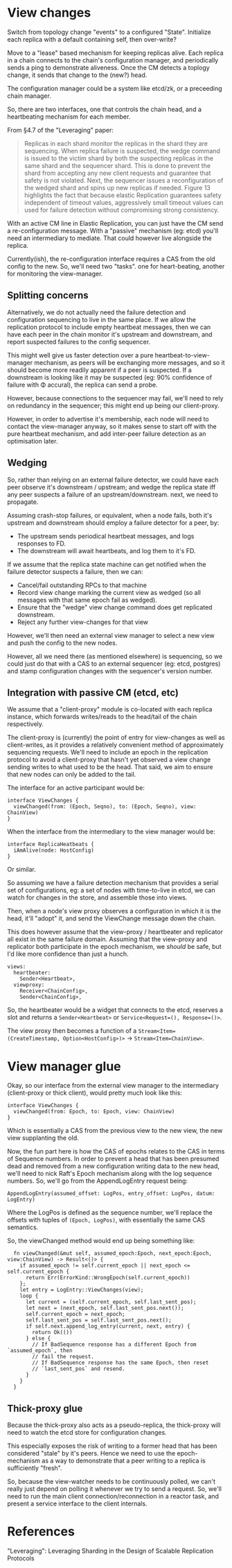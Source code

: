# View changes

Switch from topology change "events" to a configured "State". Initialize each
replica with a default containing self, then over-write?

Move to a "lease" based mechanism for keeping replicas alive. Each replica
in a chain connects to the chain's configuration manager, and periodically
sends a ping to demonstrate aliveness. Once the CM detects a toplogy change,
it sends that change to the (new?) head.

The configuration manager could be a system like etcd/zk, or a preceeding
chain manager.

So, there are two interfaces, one that controls the chain head, and a
heartbeating mechanism for each member.

From §4.7 of the "Leveraging" paper:

> Replicas in each shard monitor the replicas in the shard they are
> sequencing. When replica failure is suspected, the wedge command is issued
> to the victim shard by both the suspecting replicas in the same shard and
> the sequencer shard. This is done to prevent the shard from accepting
> any new client requests and guarantee that safety is not violated. Next,
> the sequencer issues a reconfiguration of the wedged shard and spins
> up new replicas if needed. Figure 13 highlights the fact that because
> elastic Replication guarantees safety independent of timeout values,
> aggressively small timeout values can used for failure detection without
> compromising strong consistency.

With an active CM line in Elastic Replication, you can just have the CM send a
re-configuration message. With a "passive" mechanism (eg: etcd) you'll need an
intermediary to mediate. That could however live alongside the replica.

Currently(ish), the re-configuration interface requires a CAS from the old config
to the new. So, we'll need two "tasks". one for heart-beating, another for
monitoring the view-manager.

## Splitting concerns

Alternatively, we do not actually need the failure detection and configuration
sequencing to live in the same place. If we allow the replication protocol to
include empty heartbeat messages, then we can have each peer in the chain
monitor it's upstream and downstream, and report suspected failures to the
config sequencer.

This might well give us faster detection over a pure heartbeat-to-view-manager
mechanism, as peers will be exchanging more messages, and so it should become
more readily apparent if a peer is suspected. If a downstream is looking like
it may be suspected (eg: 90% confidence of failure with Φ accural), the
replica can send a probe.

However, because connections to the sequencer may fail, we'll need to rely on
redundancy in the sequencer; this might end up being our client-proxy.

However, in order to advertise it's membership, each node will need to contact
the view-manager anyway, so it makes sense to start off with the pure
heartbeat mechanism, and add inter-peer failure detection as an optimisation
later.

## Wedging

So, rather than relying on an external failure detector, we could have each
peer observe it's downstream / upstream; and wedge the replica state iff any
peer suspects a failure of an upstream/downstream. next, we need to propagate.

Assuming crash-stop failures, or equivalent, when a node fails, both it's
upstream and downstream should employ a failure detector for a peer, by:

 * The upstream sends periodical heartbeat messages, and logs responses to FD.
 * The downstream will await heartbeats, and log them to it's FD.

If we assume that the replica state machine can get notified when the failure
detector suspects a failure, then we can:

  * Cancel/fail outstanding RPCs to that machine
  * Record view change marking the current view as wedged (so all messages
    with that same epoch fail as wedged).
  * Ensure that the "wedge" view change command does get replicated downstream.
  * Reject any further view-changes for that view

However, we'll then need an external view manager to select a new view and
push the config to the new nodes.

However, all we need there (as mentioned elsewhere) is sequencing, so we could
just do that with a CAS to an external sequencer (eg: etcd, postgres) and
stamp configuration changes with the sequencer's version number.

## Integration with passive CM (etcd, etc)

We assume that a "client-proxy" module is co-located with each replica
instance, which forwards writes/reads to the head/tail of the chain
respectively.

The client-proxy is (currently) the point of entry for view-changes as well as
client-writes, as it provides a relatively convenient method of approximately
sequencing requests. We'll need to include an epoch in the replication
protocol to avoid a client-proxy that hasn't yet observed a view change
sending writes to what used to be the head. That said, we aim to ensure that
new nodes can only be added to the tail.

The interface for an active participant would be:

```
interface ViewChanges {
  viewChanged(from: (Epoch, Seqno), to: (Epoch, Seqno), view: ChainView)
}
```

When the interface from the intermediary to the view manager would be:
```
interface ReplicaHeatbeats {
  iAmAlive(node: HostConfig)
}
```

Or similar.

So assuming we have a failure detection mechanism that provides a serial set
of configurations, eg: a set of nodes with time-to-live in etcd, we can watch
for changes in the store, and assemble those into views.

Then, when a node's view proxy observes a configuration in which it is
the head, it'll "adopt" it, and send the ViewChange message down the chain.

This does however assume that the view-proxy / heartbeater and replicator all
exist in the same failure domain. Assuming that the view-proxy and replicator
both participate in the epoch mechanism, we *should* be safe, but I'd like
more confidence than just a hunch.

```
views:
  heartbeater:
    Sender<Heartbeat>,
  viewproxy:
    Receiver<ChainConfig>,
    Sender<ChainConfig>,
```

So, the heartbeater would be a widget that connects to the etcd, reserves a
slot and returns a `Sender<Heartbeat>` or `Service<Request=(), Response=()>`.

The view proxy then becomes a function of a
`Stream<Item=(CreateTimestamp, Option<HostConfig>)>` ->
`Stream<Item=ChainView>`.

# View manager glue

Okay, so our interface from the external view manager to the intermediary
(client-proxy or thick client), would pretty much look like this:

```
interface ViewChanges {
  viewChanged(from: Epoch, to: Epoch, view: ChainView)
}
```

Which is essentially a CAS from the previous view to the new view, the new
view supplanting the old.

Now, the fun part here is how the CAS of epochs relates to the CAS in terms of
Sequence numbers. In order to prevent a head that has been presumed dead and
removed from a new configuration writing data to the new head, we'll need to
nick Raft's Epoch mechanism along with the log sequence numbers. So, we'll go
from the AppendLogEntry request being:

```
AppendLogEntry(assumed_offset: LogPos, entry_offset: LogPos, datum: LogEntry)
```

Where the LogPos is defined as the sequence number, we'll replace the offsets
with tuples of `(Epoch, LogPos)`, with essentially the same CAS semantics.

So, the viewChanged method would end up being something like:
```
  fn viewChanged(&mut self, assumed_epoch:Epoch, next_epoch:Epoch, view:ChainView) -> Result<()> {
    if assumed_epoch != self.current_epoch || next_epoch <= self.current_epoch {
      return Err(ErrorKind::WrongEpoch(self.current_epoch))
    };
    let entry = LogEntry::ViewChanges(view);
    loop {
      let current = (self.current_epoch, self.last_sent_pos);
      let next = (next_epoch, self.last_sent_pos.next());
      self.current_epoch = next_epoch;
      self.last_sent_pos = self.last_sent_pos.next();
      if self.next.append_log_entry(current, next, entry) {
        return Ok(())
      } else {
        // If BadSequence response has a different Epoch from `assumed_epoch`, then
        // fail the request.
        // If BadSequence response has the same Epoch, then reset
        // `last_sent_pos` and resend.
      }
    }
  }
```

## Thick-proxy glue

Because the thick-proxy also acts as a pseudo-replica, the thick-proxy will need to watch the etcd store for configuration changes. 

This especially exposes the risk of writing to a former head that has been considered "stale" by it's peers. Hence we need to use the epoch-mechanism as a way to demonstrate that a peer writing to a replica is sufficiently "fresh".

So, because the view-watcher needs to be continuously polled, we can't really just depend on polling it whenever we try to send a request. So, we'll need to run the main client connection/reconnection in a reactor task, and present a service interface to the client internals.

# References
"Leveraging": Leveraging Sharding in the Design of Scalable Replication Protocols
